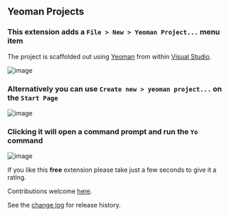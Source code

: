 [GitHubRepoPullRequestsURL]: https://github.com/GregTrevellick/VsixNewYeomanProject/pulls

## Yeoman Projects

### This extension adds a `File > New > Yeoman Project...` menu item

The project is scaffolded out using [Yeoman](https://yeoman.io/) from within [Visual Studio](https://visualstudio.microsoft.com/vs/).

![image](https://user-images.githubusercontent.com/11719160/42604757-51550320-856c-11e8-96b2-76513c1c7159.png)

### Alternatively you can use `Create new > yeoman project...` on the `Start Page`

![image](https://user-images.githubusercontent.com/11719160/46201343-c57a8e00-c30b-11e8-96c8-60d1b03b716d.png)

### Clicking it will open a command prompt and run the `Yo` command

![image](https://user-images.githubusercontent.com/11719160/42604832-a4fd8092-856c-11e8-8ebd-90fe5c0a5f4b.png)


If you like this **free** extension please take just a few seconds to give it a rating.

Contributions welcome [here][GitHubRepoPullRequestsURL].

See the [change log](https://github.com/GregTrevellick/VsixNewYeomanProject/blob/master/CHANGELOG.md) for release history.
